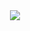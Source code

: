 
<div align="center">
  <img src="https://cdn.univ20.com/wp-content/uploads/2015/08/c4ca4238a0b923820dcc509a6f75849b.gif" />
</div>
